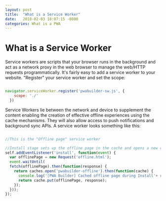 ```yaml
---
layout: post
title:  "What is a Service Worker"
date:   2018-02-03 18:07:15 -0800
categories: What is a PWA
---
```


# What is a Service Worker

Service workers are scripts that your browser runs in the background and act as a network proxy in the web browser to manage the web/HTTP requests programmatically. It's fairly easy to add a service worker to your website.  "Register" your service worker and set the scope:

```javascript

navigator.serviceWorker.register('pwabuilder-sw.js', {
    scope: './'
  })


```

Service Workers lie between the network and device to supplement the content enabling the creation of effective offline experiences using the cache mechanisms. They will also allow access to push notifications and background sync APIs. A service worker looks something like this:

```javascript

//This is the "Offline page" service worker

//Install stage sets up the offline page in the cache and opens a new cache
self.addEventListener('install', function(event) {
  var offlinePage = new Request('offline.html');
  event.waitUntil(
  fetch(offlinePage).then(function(response) {
    return caches.open('pwabuilder-offline').then(function(cache) {
      console.log('[PWA Builder] Cached offline page during Install'+ response.url);
      return cache.put(offlinePage, response);
    });
  }));
});


```
